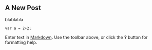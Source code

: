 ## A New Post

blablabla

```
var a = 2+2;
```

Enter text in [Markdown](http://daringfireball.net/projects/markdown/). Use the toolbar above, or click the **?** button for formatting help.
